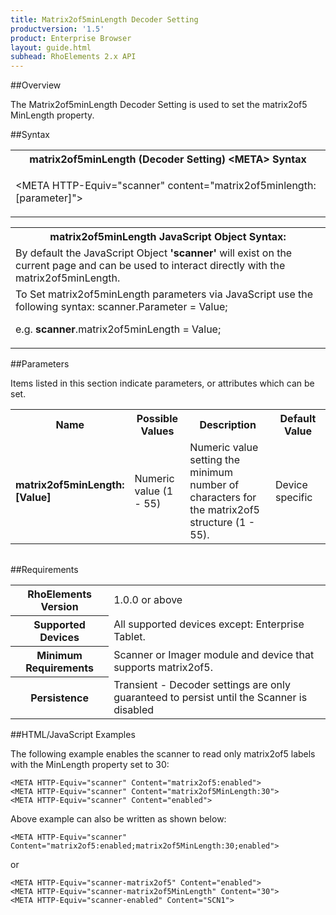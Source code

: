 ```yaml
---
title: Matrix2of5minLength Decoder Setting
productversion: '1.5'
product: Enterprise Browser
layout: guide.html
subhead: RhoElements 2.x API
---
```


##Overview

The Matrix2of5minLength Decoder Setting is used to set the matrix2of5 MinLength property.

##Syntax

<table class="re-table"><tr><th class="tableHeading">matrix2of5minLength (Decoder Setting) &lt;META&gt; Syntax
</th></tr><tr><td class="clsSyntaxCells clsOddRow"><p>&lt;META HTTP-Equiv="scanner" content="matrix2of5minlength:[parameter]"&gt;</p></td></tr></table>
<table class="re-table"><tr><th class="tableHeading">matrix2of5minLength JavaScript Object Syntax:</th></tr><tr><td class="clsSyntaxCells clsOddRow">
By default the JavaScript Object <b>'scanner'</b> will exist on the current page and can be used to interact directly with the matrix2of5minLength.
</td></tr><tr><td class="clsSyntaxCells clsEvenRow">
To Set matrix2of5minLength parameters via JavaScript use the following syntax: scanner.Parameter = Value;
<P />e.g. <b>scanner</b>.matrix2of5minLength = Value;
</td></tr></table>

##Parameters


Items listed in this section indicate parameters, or attributes which can be set.
<table class="re-table"><col width="20%" /><col width="20%" /><col width="38%" /><col width="22%" /><tr><th class="tableHeading">Name</th><th class="tableHeading">Possible Values</th><th class="tableHeading">Description</th><th class="tableHeading">Default Value</th></tr><tr><td class="clsSyntaxCells clsOddRow"><b>matrix2of5minLength:[Value]
</b></td><td class="clsSyntaxCells clsOddRow">Numeric value (1 - 55)</td><td class="clsSyntaxCells clsOddRow">Numeric value setting the minimum number of characters for the matrix2of5 structure (1 - 55).</td><td class="clsSyntaxCells clsOddRow">Device specific</td></tr></table>
<table class="re-table"><col width="78%" /><col width="8%" /><col width="1%" /><col width="5%" /><col width="1%" /><col width="5%" /><col width="2%" /></table>





##Requirements

<table class="re-table"><tr><th class="tableHeading">RhoElements Version</th><td class="clsSyntaxCell clsEvenRow">1.0.0 or above
</td></tr><tr><th class="tableHeading">Supported Devices</th><td class="clsSyntaxCell clsOddRow">All supported devices except: Enterprise Tablet.</td></tr><tr><th class="tableHeading">Minimum Requirements</th><td class="clsSyntaxCell clsOddRow">Scanner or Imager module and device that supports matrix2of5.</td></tr><tr><th class="tableHeading">Persistence</th><td class="clsSyntaxCell clsEvenRow">Transient - Decoder settings are only guaranteed to persist until the Scanner is disabled</td></tr></table>


##HTML/JavaScript Examples

The following example enables the scanner to read only matrix2of5 labels with the MinLength property set to 30:

	<META HTTP-Equiv="scanner" Content="matrix2of5:enabled">
	<META HTTP-Equiv="scanner" Content="matrix2of5MinLength:30">
	<META HTTP-Equiv="scanner" Content="enabled">
	
Above example can also be written as shown below:

	<META HTTP-Equiv="scanner" Content="matrix2of5:enabled;matrix2of5MinLength:30;enabled">
	
or

	<META HTTP-Equiv="scanner-matrix2of5" Content="enabled">
	<META HTTP-Equiv="scanner-matrix2of5MinLength" Content="30">
	<META HTTP-Equiv="scanner-enabled" Content="SCN1">
	





